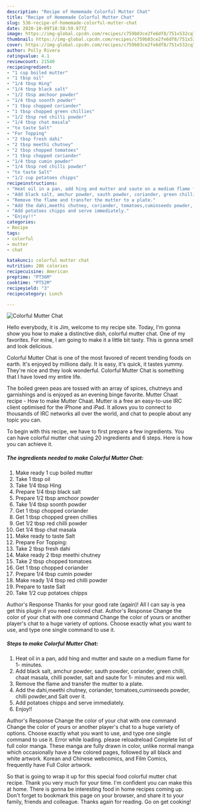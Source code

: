 ```yaml
---
description: "Recipe of Homemade Colorful Mutter Chat"
title: "Recipe of Homemade Colorful Mutter Chat"
slug: 536-recipe-of-homemade-colorful-mutter-chat
date: 2020-10-09T18:58:59.977Z
image: https://img-global.cpcdn.com/recipes/c759b03ce2fe6df8/751x532cq70/colorful-mutter-chat-recipe-main-photo.jpg
thumbnail: https://img-global.cpcdn.com/recipes/c759b03ce2fe6df8/751x532cq70/colorful-mutter-chat-recipe-main-photo.jpg
cover: https://img-global.cpcdn.com/recipes/c759b03ce2fe6df8/751x532cq70/colorful-mutter-chat-recipe-main-photo.jpg
author: Polly Rivera
ratingvalue: 4.1
reviewcount: 21540
recipeingredient:
- "1 cup boiled mutter"
- "1 tbsp oil"
- "1/4 tbsp Hing"
- "1/4 tbsp black salt"
- "1/2 tbsp amchoor powder"
- "1/4 tbsp soonth powder"
- "1 tbsp chopped coriander"
- "1 tbsp chopped green chillies"
- "1/2 tbsp red chilli powder"
- "1/4 tbsp chat masala"
- "to taste Salt"
- "For Topping"
- "2 tbsp fresh dahi"
- "2 tbsp meethi chutney"
- "2 tbsp chopped tomatoes"
- "1 tbsp chopped coriander"
- "1/4 tbsp cumin powder"
- "1/4 tbsp red chilli powder"
- "to taste Salt"
- "1/2 cup potatoes chipps"
recipeinstructions:
- "Heat oil in a pan, add hing and mutter and saute on a medium flame for 1- minutes."
- "Add black salt, amchur powder, sauth powder, coriander, green chilli, chaat masala, chilli powder, salt and saute for 1- minutes and mix well."
- "Remove the flame and transfer the mutter to a plate."
- "Add the dahi,meethi chutney, coriander, tomatoes,cuminseeds powder, chilli powder,and Salt over it."
- "Add potatoes chipps and serve immediately."
- "Enjoy!!"
categories:
- Recipe
tags:
- colorful
- mutter
- chat

katakunci: colorful mutter chat 
nutrition: 286 calories
recipecuisine: American
preptime: "PT36M"
cooktime: "PT52M"
recipeyield: "3"
recipecategory: Lunch

---
```



![Colorful Mutter Chat](https://img-global.cpcdn.com/recipes/c759b03ce2fe6df8/751x532cq70/colorful-mutter-chat-recipe-main-photo.jpg)

Hello everybody, it is Jim, welcome to my recipe site. Today, I'm gonna show you how to make a distinctive dish, colorful mutter chat. One of my favorites. For mine, I am going to make it a little bit tasty. This is gonna smell and look delicious.

Colorful Mutter Chat is one of the most favored of recent trending foods on earth. It's enjoyed by millions daily. It is easy, it's quick, it tastes yummy. They're nice and they look wonderful. Colorful Mutter Chat is something that I have loved my entire life.

The boiled green peas are tossed with an array of spices, chutneys and garnishings and is enjoyed as an evening binge favorite. Mutter Chaat recipe - How to make Mutter Chaat. Mutter is a free an easy-to-use IRC client optimised for the iPhone and iPad. It allows you to connect to thousands of IRC networks all over the world, and chat to people about any topic you can.


To begin with this recipe, we have to first prepare a few ingredients. You can have colorful mutter chat using 20 ingredients and 6 steps. Here is how you can achieve it.

<!--inarticleads1-->

##### The ingredients needed to make Colorful Mutter Chat:

1. Make ready 1 cup boiled mutter
1. Take 1 tbsp oil
1. Take 1/4 tbsp Hing
1. Prepare 1/4 tbsp black salt
1. Prepare 1/2 tbsp amchoor powder
1. Take 1/4 tbsp soonth powder
1. Get 1 tbsp chopped coriander
1. Get 1 tbsp chopped green chillies
1. Get 1/2 tbsp red chilli powder
1. Get 1/4 tbsp chat masala
1. Make ready to taste Salt
1. Prepare For Topping:
1. Take 2 tbsp fresh dahi
1. Make ready 2 tbsp meethi chutney
1. Take 2 tbsp chopped tomatoes
1. Get 1 tbsp chopped coriander
1. Prepare 1/4 tbsp cumin powder
1. Make ready 1/4 tbsp red chilli powder
1. Prepare to taste Salt
1. Take 1/2 cup potatoes chipps


Author&#39;s Response Thanks for your good rate (again)! All I can say is yea get this plugin if you need colored chat. Author&#39;s Response Change the color of your chat with one command Change the color of yours or another player&#39;s chat to a huge variety of options. Choose exactly what you want to use, and type one single command to use it. 

<!--inarticleads2-->

##### Steps to make Colorful Mutter Chat:

1. Heat oil in a pan, add hing and mutter and saute on a medium flame for 1- minutes.
1. Add black salt, amchur powder, sauth powder, coriander, green chilli, chaat masala, chilli powder, salt and saute for 1- minutes and mix well.
1. Remove the flame and transfer the mutter to a plate.
1. Add the dahi,meethi chutney, coriander, tomatoes,cuminseeds powder, chilli powder,and Salt over it.
1. Add potatoes chipps and serve immediately.
1. Enjoy!!


Author&#39;s Response Change the color of your chat with one command Change the color of yours or another player&#39;s chat to a huge variety of options. Choose exactly what you want to use, and type one single command to use it. Error while loading. please reloadreload Complete list of full color manga. These manga are fully drawn in color, unlike normal manga which occasionally have a few colored pages, followed by all black and white artwork. Korean and Chinese webcomics, and Film Comics, frequently have Full Color artwork. 

So that is going to wrap it up for this special food colorful mutter chat recipe. Thank you very much for your time. I'm confident you can make this at home. There is gonna be interesting food in home recipes coming up. Don't forget to bookmark this page on your browser, and share it to your family, friends and colleague. Thanks again for reading. Go on get cooking!
